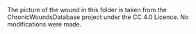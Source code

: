 The picture of the wound in this folder is taken from the ChronicWoundsDatabase project under the CC 4.0 Licence. No modifications were made. 